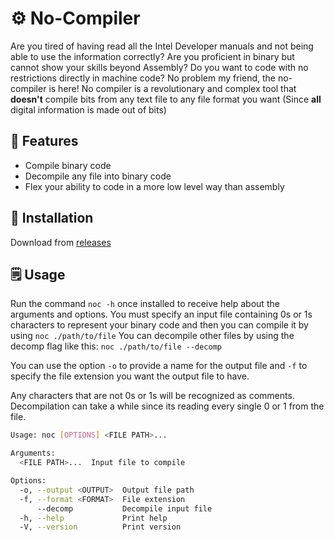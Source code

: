 # ⚙️ No-Compiler
Are you tired of having read all the Intel Developer manuals and not being able to use the information correctly?
Are you proficient in binary but cannot show your skills beyond Assembly?
Do you want to code with no restrictions directly in machine code?
No problem my friend, the no-compiler is here!
No compiler is a revolutionary and complex tool that **doesn't** compile bits from any text file to any file format you want (Since **all** digital information is made out of bits)

## 💫 Features
- Compile binary code
- Decompile any file into binary code
- Flex your ability to code in a more low level way than assembly

## 💾 Installation

Download from [releases](https://github.com/gg0074x/no-compiler/releases)

## 🗒️ Usage

Run the command `noc -h` once installed to receive help about the arguments and options.
You must specify an input file containing 0s or 1s characters to represent your binary code and then you can compile it by using `noc ./path/to/file`
You can decompile other files by using the decomp flag like this: `noc ./path/to/file --decomp`

You can use the option `-o` to provide a name for the output file and `-f` to specify the file extension you want the output file to have.

Any characters that are not 0s or 1s will be recognized as comments.
Decompilation can take a while since its reading every single 0 or 1 from the file.

```sh
Usage: noc [OPTIONS] <FILE PATH>...

Arguments:
  <FILE PATH>...  Input file to compile

Options:
  -o, --output <OUTPUT>  Output file path
  -f, --format <FORMAT>  File extension
      --decomp           Decompile input file
  -h, --help             Print help
  -V, --version          Print version
```
